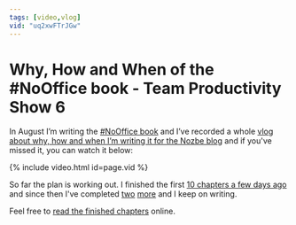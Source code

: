 ```yaml
---
tags: [video,vlog]
vid: "uq2xwFTrJGw"
---
```


# Why, How and When of the #NoOffice book - Team Productivity Show 6

In August I’m writing the [#NoOffice book](https://NoOffice.org/) and I’ve recorded a whole [vlog about why, how and when I’m writing it for the Nozbe blog](https://nozbe.com/blog/michaels-team-productivity-6-nooffice-book/) and if you've missed it, you can watch it below:

{% include video.html id=page.vid %}

<!--More-->

So far the plan is working out. I finished the first [10 chapters a few days ago](/10chapters) and since then I've completed [two](https://nooffice.org/book/decide) [more](https://nooffice.org/book/decide) and I keep on writing.

Feel free to [read the finished chapters](https://nooffice.org/book/) online.

[n]: https://nozbe.com/?a=mike